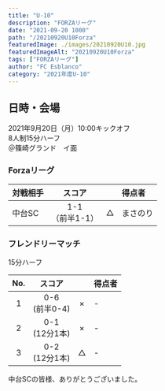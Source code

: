 ```yaml
---
title: "U-10"
description: "FORZAリーグ"
date: "2021-09-20 1000"
path: "/20210920U10Forza"
featuredImage: ./images/20210920U10.jpg
featuredImageAlt: "20210920U10Forza"
tags: ["FORZAリーグ"]
author: "FC Esblanco"
category: "2021年度U-10"
---
```


## 日時・会場

2021年9月20日（月）10:00キックオフ  
8人制15分ハーフ  
＠篠崎グランド　イ面

### Forzaリーグ

| 対戦相手| スコア |   | 得点者  |
|:----|:------:|:-:|:--------|
| 中台SC| 1-1<br>（前半1-1） | △ |まさのり |

### フレンドリーマッチ

15分ハーフ  

| No.| スコア |   | 得点者  |
|:--:|:------:|:-:|:--------|
| 1  | 0-6<BR>(前半0-4) | × |-  |
| 2  | 0-1<BR>(12分1本) | × |-  |
| 3  | 0-2<BR>(12分1本) | △ |-  |

<script src="https://adm.shinobi.jp/s/f9835040bccb6582c56df68b8f5ecca7"></script>

中台SCの皆様、ありがとうございました。
